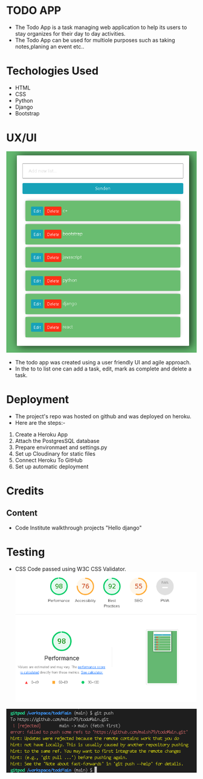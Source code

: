 # TODO APP

* The Todo App is a task managing web application to help its users to stay organizes for their day to day activities.
* The Todo App can be used for multiole purposes such as taking notes,planing an event etc..

# Techologies Used
* HTML
* CSS
* Python
* Django
* Bootstrap

# UX/UI
![Todo App](todo.PNG)

* The todo app was created using a user friendly UI and agile approach.
* In the to to list one can add a task, edit, mark as complete and delete a task.

# Deployment
* The project's repo was hosted on github and was deployed on heroku.
* Here are the steps:-

1. Create a Heroku App
2. Attach the PostgresSQL database
3. Prepare environmaet and settings.py
4. Set up Cloudinary for static files
5. Connect Heroku To GitHub
6. Set up automatic deployment

# Credits
## Content

* Code Institute walkthrough projects "Hello django"



# Testing

* CSS Code passed using W3C CSS Validator.
 ![lighthouse](lighthouse.png)


![gitpod error](error.PNG)






